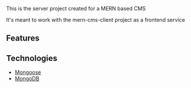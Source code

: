 This is the server project created for a MERN based CMS

It's meant to work with the mern-cms-client project as a frontend service

## Features

## Technologies

- [Mongoose](https://mongoosejs.com/) 
- [MongoDB](https://www.mongodb.com/) 

